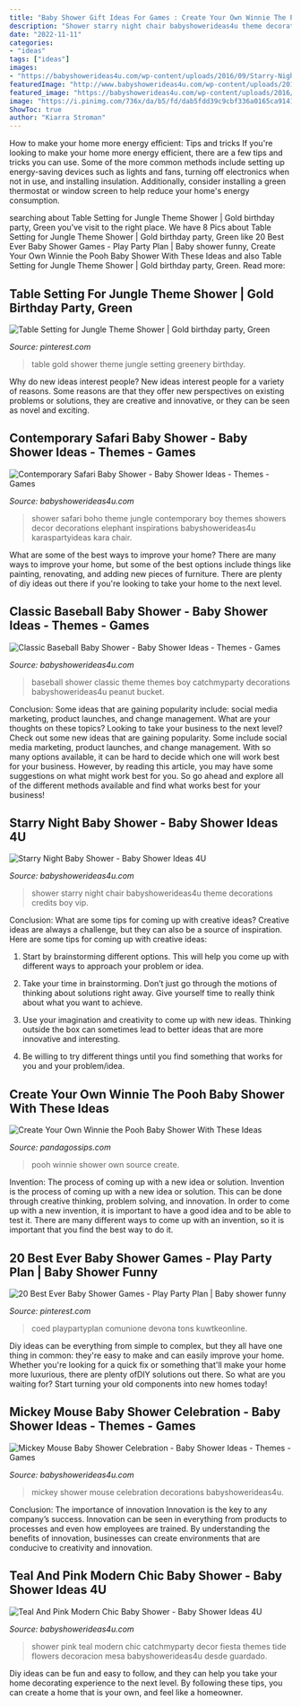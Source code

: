 ```yaml
---
title: "Baby Shower Gift Ideas For Games : Create Your Own Winnie The Pooh Baby Shower With These Ideas"
description: "Shower starry night chair babyshowerideas4u theme decorations credits boy vip"
date: "2022-11-11"
categories:
- "ideas"
tags: ["ideas"]
images:
- "https://babyshowerideas4u.com/wp-content/uploads/2016/09/Starry-Night-Baby-Shower-VIP-Chair.jpg"
featuredImage: "http://www.babyshowerideas4u.com/wp-content/uploads/2019/04/Mickey-Mouse-Baby-Shower-Celebration-Decorations.jpg"
featured_image: "https://babyshowerideas4u.com/wp-content/uploads/2016/09/Starry-Night-Baby-Shower-VIP-Chair.jpg"
image: "https://i.pinimg.com/736x/da/b5/fd/dab5fdd39c9cbf336a0165ca91410769.jpg"
ShowToc: true
author: "Kiarra Stroman"
---
```



How to make your home more energy efficient: Tips and tricks
If you're looking to make your home more energy efficient, there are a few tips and tricks you can use. Some of the more common methods include setting up energy-saving devices such as lights and fans, turning off electronics when not in use, and installing insulation. Additionally, consider installing a green thermostat or window screen to help reduce your home's energy consumption.

	

		
searching about Table Setting for Jungle Theme Shower | Gold birthday party, Green you've visit to the right place. We have 8 Pics about Table Setting for Jungle Theme Shower | Gold birthday party, Green like 20 Best Ever Baby Shower Games - Play Party Plan | Baby shower funny, Create Your Own Winnie the Pooh Baby Shower With These Ideas and also Table Setting for Jungle Theme Shower | Gold birthday party, Green. Read more:
		
    
## Table Setting For Jungle Theme Shower | Gold Birthday Party, Green

<img loading=lazy src="https://i.pinimg.com/736x/03/ba/3d/03ba3db940550b66be09a3755285bc5f.jpg" onerror="this.onerror=null;this.src='https://tse1.mm.bing.net/th?id=OIP.pL2hbUnMYQ4EqP77-7juFQHaJ3&amp;pid=15.1';" alt="Table Setting for Jungle Theme Shower | Gold birthday party, Green">

_Source: pinterest.com_

>table gold shower theme jungle setting greenery birthday. 

	

Why do new ideas interest people?
New ideas interest people for a variety of reasons. Some reasons are that they offer new perspectives on existing problems or solutions, they are creative and innovative, or they can be seen as novel and exciting.

    
## Contemporary Safari Baby Shower - Baby Shower Ideas - Themes - Games

<img loading=lazy src="https://babyshowerideas4u.com/wp-content/uploads/2016/07/Contemporary-Safari-Baby-Shower-Elephant.jpg" onerror="this.onerror=null;this.src='https://tse1.mm.bing.net/th?id=OIP.z28td5wVGpMgUMEUOy1bggHaJv&amp;pid=15.1';" alt="Contemporary Safari Baby Shower - Baby Shower Ideas - Themes - Games">

_Source: babyshowerideas4u.com_

>shower safari boho theme jungle contemporary boy themes showers decor decorations elephant inspirations babyshowerideas4u karaspartyideas kara chair. 

	

What are some of the best ways to improve your home?
There are many ways to improve your home, but some of the best options include things like painting, renovating, and adding new pieces of furniture. There are plenty of diy ideas out there if you're looking to take your home to the next level.

    
## Classic Baseball Baby Shower - Baby Shower Ideas - Themes - Games

<img loading=lazy src="https://babyshowerideas4u.com/wp-content/uploads/2016/07/Classic-Baseball-Baby-Shower-Peanut-Bucket.jpg" onerror="this.onerror=null;this.src='https://tse1.mm.bing.net/th?id=OIP.3G01XxMiuae49O6jdMnm7gHaJ4&amp;pid=15.1';" alt="Classic Baseball Baby Shower - Baby Shower Ideas - Themes - Games">

_Source: babyshowerideas4u.com_

>baseball shower classic theme themes boy catchmyparty decorations babyshowerideas4u peanut bucket. 

	

Conclusion: Some ideas that are gaining popularity include: social media marketing, product launches, and change management. What are your thoughts on these topics?
Looking to take your business to the next level? Check out some new ideas that are gaining popularity. Some include social media marketing, product launches, and change management. With so many options available, it can be hard to decide which one will work best for your business. However, by reading this article, you may have some suggestions on what might work best for you. So go ahead and explore all of the different methods available and find what works best for your business!

    
## Starry Night Baby Shower - Baby Shower Ideas 4U

<img loading=lazy src="https://babyshowerideas4u.com/wp-content/uploads/2016/09/Starry-Night-Baby-Shower-VIP-Chair.jpg" onerror="this.onerror=null;this.src='https://tse2.mm.bing.net/th?id=OIP.yYQL-fQ6rvio1FWEHlICLQHaJ4&amp;pid=15.1';" alt="Starry Night Baby Shower - Baby Shower Ideas 4U">

_Source: babyshowerideas4u.com_

>shower starry night chair babyshowerideas4u theme decorations credits boy vip. 

	

Conclusion: What are some tips for coming up with creative ideas?
Creative ideas are always a challenge, but they can also be a source of inspiration. Here are some tips for coming up with creative ideas:
1. Start by brainstorming different options. This will help you come up with different ways to approach your problem or idea.

2. Take your time in brainstorming. Don’t just go through the motions of thinking about solutions right away. Give yourself time to really think about what you want to achieve.

3. Use your imagination and creativity to come up with new ideas. Thinking outside the box can sometimes lead to better ideas that are more innovative and interesting.

4. Be willing to try different things until you find something that works for you and your problem/idea.

    
## Create Your Own Winnie The Pooh Baby Shower With These Ideas

<img loading=lazy src="https://s3-us-west-2.amazonaws.com/cdn.panda-gossips.com/production/imgs/images/000/010/849/original.jpg?1540188133" onerror="this.onerror=null;this.src='https://tse2.mm.bing.net/th?id=OIP.dm4ei1TiS6vDY-prdfu0iAHaJ4&amp;pid=15.1';" alt="Create Your Own Winnie the Pooh Baby Shower With These Ideas">

_Source: pandagossips.com_

>pooh winnie shower own source create. 

	

Invention: The process of coming up with a new idea or solution.
Invention is the process of coming up with a new idea or solution. This can be done through creative thinking, problem solving, and innovation. In order to come up with a new invention, it is important to have a good idea and to be able to test it. There are many different ways to come up with an invention, so it is important that you find the best way to do it.

    
## 20 Best Ever Baby Shower Games - Play Party Plan | Baby Shower Funny

<img loading=lazy src="https://i.pinimg.com/736x/da/b5/fd/dab5fdd39c9cbf336a0165ca91410769.jpg" onerror="this.onerror=null;this.src='https://tse4.mm.bing.net/th?id=OIP.dBHxmyCLu0MMpT4rkh53tQHaQZ&amp;pid=15.1';" alt="20 Best Ever Baby Shower Games - Play Party Plan | Baby shower funny">

_Source: pinterest.com_

>coed playpartyplan comunione devona tons kuwtkeonline. 

	

Diy ideas can be everything from simple to complex, but they all have one thing in common: they're easy to make and can easily improve your home. Whether you're looking for a quick fix or something that'll make your home more luxurious, there are plenty ofDIY solutions out there. So what are you waiting for? Start turning your old components into new homes today!

    
## Mickey Mouse Baby Shower Celebration - Baby Shower Ideas - Themes - Games

<img loading=lazy src="http://www.babyshowerideas4u.com/wp-content/uploads/2019/04/Mickey-Mouse-Baby-Shower-Celebration-Decorations.jpg" onerror="this.onerror=null;this.src='https://tse4.mm.bing.net/th?id=OIP.qABxfKYW1UmaStEE12vyMAHaK-&amp;pid=15.1';" alt="Mickey Mouse Baby Shower Celebration - Baby Shower Ideas - Themes - Games">

_Source: babyshowerideas4u.com_

>mickey shower mouse celebration decorations babyshowerideas4u. 

	

Conclusion: The importance of innovation
Innovation is the key to any company’s success. Innovation can be seen in everything from products to processes and even how employees are trained. By understanding the benefits of innovation, businesses can create environments that are conducive to creativity and innovation.

    
## Teal And Pink Modern Chic Baby Shower - Baby Shower Ideas 4U

<img loading=lazy src="https://babyshowerideas4u.com/wp-content/uploads/2016/05/Teal-And-Pink-Modern-Chic-Baby-Shower-Decor-Snacks.jpg" onerror="this.onerror=null;this.src='https://tse3.mm.bing.net/th?id=OIP.x9nE8Oc0-HV8C-a3vSA8NAHaFj&amp;pid=15.1';" alt="Teal And Pink Modern Chic Baby Shower - Baby Shower Ideas 4U">

_Source: babyshowerideas4u.com_

>shower pink teal modern chic catchmyparty decor fiesta themes tide flowers decoracion mesa babyshowerideas4u desde guardado. 

	

Diy ideas can be fun and easy to follow, and they can help you take your home decorating experience to the next level. By following these tips, you can create a home that is your own, and feel like a homeowner.

